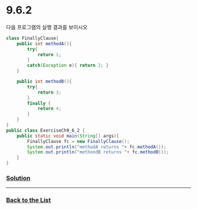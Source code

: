 # 9.6.2

다음 프로그램의 실행 결과를 보이시오

```java
class FinallyClause{
    public int methodA(){
        try{
            return 1;
        }
        catch(Exception e){ return 2; }
    }

    public int methodB(){
        try{
            return 3;
        }
        finally {
            return 4;
        }
    }
}
public class ExerciseCh9_6_2 {
    public static void main(String[] args){
        FinallyClause fc = new FinallyClause();
        System.out.println("methodA returns "+ fc.methodA());
        System.out.println("methondB returns "+ fc.methodB());
    }
}
```

### [**Solution**](../Solutions/9.6.2.md)

___

### [**Back to the List**](../#list-of-problems)
